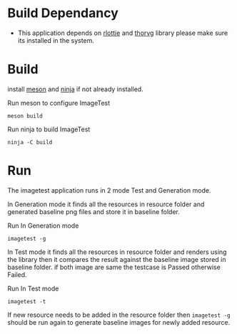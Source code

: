 # Build Dependancy
 - This application depends on [rlottie](https://github.com/Samsung/rlottie) and [thorvg](https://github.com/Samsung/thorvg) library please make sure its installed in the system.
 
# Build
install [meson](http://mesonbuild.com/Getting-meson.html) and [ninja](https://ninja-build.org/) if not already installed.

Run meson to configure ImageTest
```
meson build
```
Run ninja to build ImageTest
```
ninja -C build
```

# Run
The imagetest application runs in 2 mode Test and Generation mode.

In Generation mode it finds all the resources in resource folder and generated baseline png files and store it in baseline folder.

Run In Generation mode
```
imagetest -g
```

In Test mode it finds all the resources in resource folder and renders using the library then it compares the result against
the baseline image stored in baseline folder. if both image are same the testcase is Passed otherwise Failed.

Run In Test mode
```
imagetest -t
```

If new resource needs to be added in the resource folder then ```imagetest -g``` should be run again to generate baseline images
for newly added resource. 
